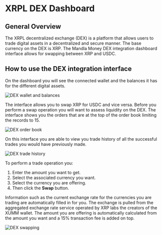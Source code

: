 # XRPL DEX Dashboard

## General Overview

The XRPL decentralized exchange (DEX) is a platform that allows users to trade digital assets in a decentralized and secure manner. The base currency on the DEX is XRP. The Mandla Money DEX integration dashboard interface allows for swapping between XRP and USDC.

## How to use the DEX integration interface

On the dashboard you will see the connected wallet and the balances it has for the different digital assets.

![DEX wallet and balances](/images_dex_integration/dex_wallet-balances.png)

The interface allows you to swap XRP for USDC and vice versa. Before you perform a swap operation you will want to assess liquidity on the DEX. The interface shows you the orders that are at the top of the order book limiting the records to 15.

![DEX order book](/images_dex_integration/dex-order-book.png)

On this interface you are able to view you trade history of all the successful trades you would have previously  made.

![DEX trade history](/images_dex_integration/dex-trade-history.png)

To perform a trade operation you:

1. Enter the amount you want to get.
2. Select the associated currency you want.
3. Select the currency you are offering.
4. Then click the **Swap** button.

Information such as the current exchange rate for the currencies you are trading are automatically filled in for you. The exchange is pulled from the aggregated exchange rate service operated by XRP labs the creators of the XUMM wallet. The amount you are offering is automatically calculated from the amount you want and a 15% transaction fee is added on top.

![DEX swapping](/images_dex_integration/dex-swap-form.png)
